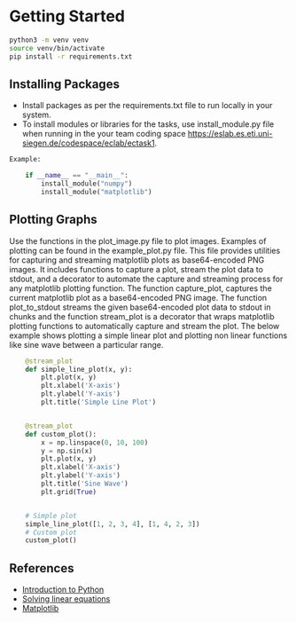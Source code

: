 # Getting Started

```BASH
python3 -m venv venv
source venv/bin/activate
pip install -r requirements.txt
```

## Installing Packages

- Install packages as per the requirements.txt file to run locally in your system. 
- To install modules or libraries for the tasks, use install_module.py file when running in the your team coding space https://eslab.es.eti.uni-siegen.de/codespace/eclab/ectask1.

```Python
Example:

    if __name__ == "__main__":
        install_module("numpy")
        install_module("matplotlib") 
```

## Plotting Graphs

Use the functions in the plot_image.py file to plot images. Examples of plotting can be found in the example_plot.py file. This file provides utilities for capturing and streaming matplotlib plots as base64-encoded PNG images. It includes functions to capture a plot, stream the plot data to stdout, and a decorator to automate the capture and streaming process for any matplotlib plotting function.
The function capture_plot, captures the current matplotlib plot as a base64-encoded PNG image. The function plot_to_stdout streams the given base64-encoded plot data to stdout in chunks and the function stream_plot is a decorator that wraps matplotlib plotting functions to automatically capture and stream the plot. The below example shows plotting a simple linear plot and plotting non linear functions like sine wave between a particular range. 

```Python
    @stream_plot
    def simple_line_plot(x, y):
        plt.plot(x, y)
        plt.xlabel('X-axis')
        plt.ylabel('Y-axis')
        plt.title('Simple Line Plot')


    @stream_plot
    def custom_plot():
        x = np.linspace(0, 10, 100)
        y = np.sin(x)
        plt.plot(x, y)
        plt.xlabel('X-axis')
        plt.ylabel('Y-axis')
        plt.title('Sine Wave')
        plt.grid(True)


    # Simple plot
    simple_line_plot([1, 2, 3, 4], [1, 4, 2, 3])
    # Custom plot
    custom_plot()
```


## References

- [Introduction to Python](https://www.w3schools.com/python/python_getstarted.asp)
- [Solving linear equations](https://numpy.org/doc/1.25/reference/generated/numpy.linalg.solve.html)
- [Matplotlib](https://matplotlib.org/stable/gallery/lines_bars_and_markers/simple_plot.html#sphx-glr-gallery-lines-bars-and-markers-simple-plot-py)

